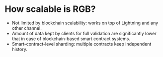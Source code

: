 # How scalable is RGB?

* Not limited by blockchain scalability: works on top of Lightning and any other channel.
* Amount of data kept by clients for full validation are significantly lower that in case of blockchain-based smart contract systems.
* Smart-contract-level sharding: multiple contracts keep independent history.

